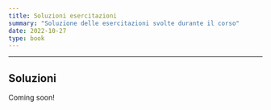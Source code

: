 ```yaml
---
title: Soluzioni esercitazioni
summary: "Soluzione delle esercitazioni svolte durante il corso"
date: 2022-10-27
type: book
---
```

---


## Soluzioni

Coming soon!

<!--

- {{< icon name="download" pack="fas" >}} {{< staticref "https://drive.google.com/file/d/1gQqpu7klmDyFL-UGEM2ibqEGvyPyv3FL/view?usp=sharing" "newtab" >}}Soluzione esercitazione 1 {{< /staticref >}} - contabilità nazionale e IPC

- {{< icon name="download" pack="fas" >}} {{< staticref "https://drive.google.com/file/d/1_WlFusyZGFZQpmKZPlMVO-K88-mDaGZc/view?usp=sharing" "newtab" >}}Soluzione esercitazione 1.1 {{< /staticref >}} - Ripasso retta

 
- {{< icon name="download" pack="fas" >}} {{< staticref "https://drive.google.com/file/d/1_9Nxla1glWAS7sD_6YEEpMubqccdR8hb/view?usp=share_link" "newtab" >}}Soluzione esercitazione 2{{< /staticref >}} 

- {{< icon name="download" pack="fas" >}} {{< staticref "https://drive.google.com/file/d/1k-F_VZiE_S3YGeXg9yU6fX8kcwNJbxH1/view?usp=share_link" "newtab" >}}Soluzione esercitazione 3{{< /staticref >}}

- {{< icon name="download" pack="fas" >}} {{< staticref "https://drive.google.com/file/d/149Cxb5aX-wejRtsryzihQVaavG00DTMR/view?usp=share_link" "newtab" >}}Soluzione esercitazione 4{{< /staticref >}} 

- {{< icon name="download" pack="fas" >}} {{< staticref "https://drive.google.com/file/d/1zoDeIbpwpkffoQhnmW2s4vs7l9TVQQHO/view?usp=share_link" "newtab" >}}Soluzione esercitazione 5{{< /staticref >}}

- {{< icon name="download" pack="fas" >}} {{< staticref "https://drive.google.com/file/d/1zavmf5iGqudN6qjhb4imljSPJTph38Ce/view?usp=share_link" "newtab" >}}Soluzione esercitazione 6{{< /staticref >}}

- {{< icon name="download" pack="fas" >}} {{< staticref "https://drive.google.com/file/d/10PtkPaYCg1jlZI0aSGMc7R_XO4n44PF6/view?usp=share_link" "newtab" >}}Soluzione simulazione esame{{< /staticref >}} 

-->








